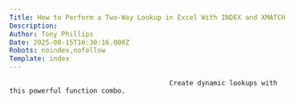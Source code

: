```yaml
---
Title: How to Perform a Two-Way Lookup in Excel With INDEX and XMATCH
Description: 
Author: Tony Phillips
Date: 2025-08-15T16:30:16.000Z
Robots: noindex,nofollow
Template: index
---
```


                                            Create dynamic lookups with this powerful function combo.
                                        